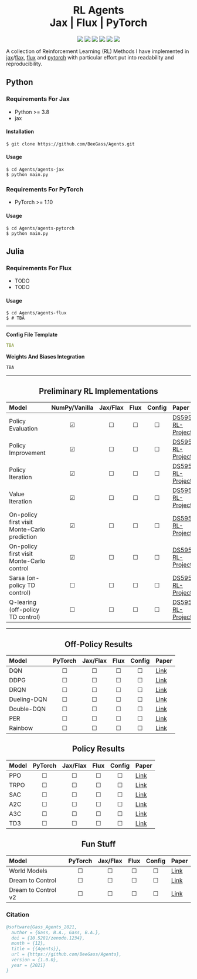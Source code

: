 <h1 align="center">
  <b>RL Agents</b><br> 
  <b>Jax | Flux | PyTorch</b><br> 
</h1>

<p align="center">
      <a href="https://www.python.org/">
        <img src="https://img.shields.io/badge/Python-3.8-ff69b4.svg" /></a>
       <a href= "https://pytorch.org/">
        <img src="https://img.shields.io/badge/PyTorch-1.10-2BAF2B.svg" /></a>
       <a href= "https://fluxml.ai/">
        <img src="https://img.shields.io/badge/Flux-v0.12.8-red" /></a>
       <a href= "https://github.com/google/jax">
        <img src="https://img.shields.io/badge/Jax-v0.1.75-yellow" /></a>
       <a href= "https://github.com/BeeGass/Agents/blob/master/LICENSE">
        <img src="https://img.shields.io/badge/license-Apache2.0-blue.svg" /></a>
         <a href= "http://twitter.com/intent/tweet?text=Readable-Agents:%20A%20Collection%20Of%20RL%20Agents%20Written%20In%20PyTorch%20And%20Jax%3A&url=https://github.com/BeeGass/Agents">
        <img src="https://img.shields.io/twitter/url/https/shields.io.svg?style=social" /></a>

</p>

A collection of Reinforcement Learning (RL) Methods I have implemented in [jax](https://github.com/google/jax)/[flax](https://github.com/google/flax), [flux](https://fluxml.ai/) and [pytorch](https://pytorch.org/) with particular effort put into readability and reproducibility. 

## Python 
### Requirements For Jax
- Python >= 3.8
- jax

#### Installation
```
$ git clone https://github.com/BeeGass/Agents.git
```

#### Usage
```
$ cd Agents/agents-jax
$ python main.py 
```

### Requirements For PyTorch
- PyTorch >= 1.10

#### Usage
```
$ cd Agents/agents-pytorch
$ python main.py 
```

## Julia
### Requirements For Flux
- TODO
- TODO

#### Usage
```
$ cd Agents/agents-flux
$ # TBA 
```
--- 

**Config File Template**
```yaml
TBA
```

**Weights And Biases Integration**
```
TBA
```

----
<h2 align="center">
  <b>Preliminary RL Implementations</b><br>
</h2>


| Model                                        | NumPy/Vanilla | Jax/Flax |  Flux   | Config  | Paper                                                                                        |
|:-------------------------------------------- |:-------------:|:--------:|:-------:|:-------:|:-------------------------------------------------------------------------------------------- |
| Policy Evaluation                            |    &#9745;    | &#9744;  | &#9744; | &#9744; | [DS595-RL-Projects](https://github.com/yingxue-zhang/DS595-RL-Projects/tree/master/Project1) |
| Policy Improvement                           |    &#9745;    | &#9744;  | &#9744; | &#9744; | [DS595-RL-Projects](https://github.com/yingxue-zhang/DS595-RL-Projects/tree/master/Project1) |
| Policy Iteration                             |    &#9745;    | &#9744;  | &#9744; | &#9744; | [DS595-RL-Projects](https://github.com/yingxue-zhang/DS595-RL-Projects/tree/master/Project1) |
| Value Iteration                              |    &#9745;    | &#9744;  | &#9744; | &#9744; | [DS595-RL-Projects](https://github.com/yingxue-zhang/DS595-RL-Projects/tree/master/Project1) |
| On-policy first visit Monte-Carlo prediction |    &#9745;    | &#9744;  | &#9744; | &#9744; | [DS595-RL-Projects](https://github.com/yingxue-zhang/DS595-RL-Projects/tree/master/Project2) |
| On-policy first visit Monte-Carlo control    |    &#9745;    | &#9744;  | &#9744; | &#9744; | [DS595-RL-Projects](https://github.com/yingxue-zhang/DS595-RL-Projects/tree/master/Project2) |
| Sarsa (on-policy TD control)                 |    &#9744;    | &#9744;  | &#9744; | &#9744; | [DS595-RL-Projects](https://github.com/yingxue-zhang/DS595-RL-Projects/tree/master/Project2) |
| Q-learing (off-policy TD control)            |    &#9744;    | &#9744;  | &#9744; | &#9744; | [DS595-RL-Projects](https://github.com/yingxue-zhang/DS595-RL-Projects/tree/master/Project2) |
 

----
<h2 align="center">
  <b> Off-Policy Results</b><br>
</h2>



| Model       | PyTorch | Jax/Flax |  Flux   | Config  | Paper                                      |
|:----------- |:-------:|:--------:|:-------:|:-------:|:------------------------------------------ |
| DQN         | &#9744; | &#9744;  | &#9744; | &#9744; | [Link](https://arxiv.org/abs/1312.5602)    |
| DDPG        | &#9744; | &#9744;  | &#9744; | &#9744; | [Link](https://arxiv.org/abs/1509.02971)   |
| DRQN        | &#9744; | &#9744;  | &#9744; | &#9744; | [Link](https://arxiv.org/abs/1507.06527)   |
| Dueling-DQN | &#9744; | &#9744;  | &#9744; | &#9744; | [Link](https://arxiv.org/abs/1511.06581)   |
| Double-DQN  | &#9744; | &#9744;  | &#9744; | &#9744; | [Link](https://arxiv.org/abs/1509.06461)   |
| PER         | &#9744; | &#9744;  | &#9744; | &#9744; | [Link](https://arxiv.org/abs/1511.05952)   |
| Rainbow     | &#9744; | &#9744;  | &#9744; | &#9744; | [Link](https://arxiv.org/abs/1710.02298v1) |


<h2 align="center">
  <b>Policy Results</b><br>
</h2>


| Model | PyTorch | Jax/Flax |  Flux   | Config  | Paper                                    |
|:----- |:-------:|:--------:|:-------:|:-------:|:---------------------------------------- |
| PPO   | &#9744; | &#9744;  | &#9744; | &#9744; | [Link](https://arxiv.org/abs/1312.6114)  |
| TRPO  | &#9744; | &#9744;  | &#9744; | &#9744; | [Link](https://arxiv.org/abs/1502.05477) |
| SAC   | &#9744; | &#9744;  | &#9744; | &#9744; | [Link](https://arxiv.org/abs/1801.01290) |
| A2C   | &#9744; | &#9744;  | &#9744; | &#9744; | [Link](https://arxiv.org/abs/1602.01783) |
| A3C   | &#9744; | &#9744;  | &#9744; | &#9744; | [Link](https://arxiv.org/abs/1602.01783) |
| TD3   | &#9744; | &#9744;  | &#9744; | &#9744; | [Link](https://arxiv.org/abs/1802.09477) |


<h2 align="center">
  <b>Fun Stuff</b><br>
</h2>

| Model               | PyTorch | Jax/Flax |  Flux   | Config  | Paper                                        |
|:------------------- |:-------:|:--------:|:-------:|:-------:|:-------------------------------------------- |
| World Models        | &#9744; | &#9744;  | &#9744; | &#9744; | [Link](https://arxiv.org/pdf/1803.10122.pdf) |
| Dream to Control    | &#9744; | &#9744;  | &#9744; | &#9744; | [Link](https://arxiv.org/abs/1912.01603)     |
| Dream to Control v2 | &#9744; | &#9744;  | &#9744; | &#9744; | [Link](https://arxiv.org/abs/2010.02193)     |

### Citation
```bib
@software{Gass_Agents_2021,
  author = {Gass, B.A., Gass, B.A.},
  doi = {10.5281/zenodo.1234},
  month = {12},
  title = {{Agents}},
  url = {https://github.com/BeeGass/Agents},
  version = {1.0.0},
  year = {2021}
}
```
